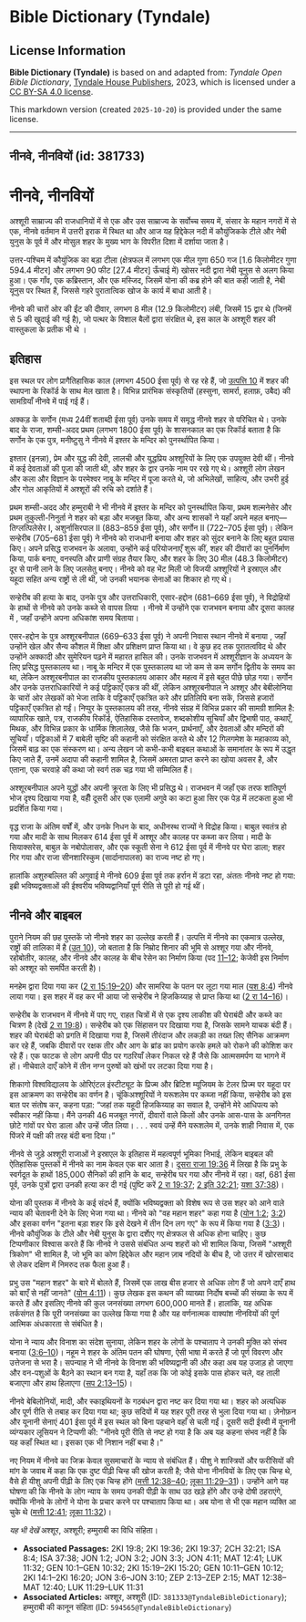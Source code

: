 # Bible Dictionary (Tyndale)

## License Information

**Bible Dictionary (Tyndale)** is based on and adapted from: _Tyndale Open Bible Dictionary_, [Tyndale House Publishers](https://tyndaleopenresources.com/), 2023, which is licensed under a [CC BY-SA 4.0 license](https://creativecommons.org/licenses/by-sa/4.0/legalcode.en).

This markdown version (created `2025-10-20`) is provided under the same license.



--------------------------------

## नीनवे, नीनवियों (id: 381733)

नीनवे, नीनवियों
===============

अश्शूरी साम्राज्य की राजधानियों में से एक और उस साम्राज्य के सर्वोच्च समय में, संसार के महान नगरों में से एक, नीनवे वर्तमान में उत्तरी इराक में स्थित था और आज यह हिद्देकेल नदी में कौयुंजिकके टीले और नेबी युनुस के पूर्व में और मोसुल शहर के मुख्य भाग के विपरीत दिशा में दर्शाया जाता है।

उत्तर\-पश्चिम में कौयुंजिक का बड़ा टीला (क्षेत्रफल में लगभग एक मील गुणा 650 गज \[1\.6 किलोमीटर गुणा 594\.4 मीटर] और लगभग 90 फीट \[27\.4 मीटर] ऊँचाई में) खोसर नदी द्वारा नेबी यूनुस से अलग किया हुआ। एक गाँव, एक कब्रिस्तान, और एक मस्जिद, जिसमें योना की कब्र होने की बात कही जाती है, नेबी यूनुस पर स्थित हैं, जिससे गहरे पुरातात्विक खोज के कार्य में बाधा आती है।

नीनवे की चारों ओर की ईंट की दीवार, लगभग 8 मील (12\.9 किलोमीटर) लंबी, जिसमें 15 द्वार थे (जिनमें से 5 की खुदाई की गई है), जो पत्थर के विशाल बैलों द्वारा संरक्षित थे, इस काल के अश्शूरी शहर की वास्तुकला के प्रतीक भी थे ।

इतिहास
------

इस स्थल पर लोग प्रागैतिहासिक काल (लगभग 4500 ईसा पूर्व) से रह रहे हैं, जो [उत्पत्ति 10](https://ref.ly/Gen10:1-Gen10:32) में शहर की स्थापना के रिकॉर्ड के साथ मेल खाता है। विभिन्न प्रारंभिक संस्कृतियों (हस्सुना, सामर्रा, हलाफ़, उबैद) की सामग्रियाँ नीनवे में पाई गई हैं।

अक्कड़ के सर्गोन (मध्य 24वीं शताब्दी ईसा पूर्व) उनके समय में समृद्ध नीनवे शहर से परिचित थे। उनके बाद के राजा, शम्सी\-अदद प्रथम (लगभग 1800 ईसा पूर्व) के शासनकाल का एक रिकॉर्ड बताता है कि सर्गोन के एक पुत्र, मनीष्टुसु ने नीनवे में इश्तर के मन्दिर को पुनर्स्थापित किया।

इश्तार (इनन्ना), प्रेम और युद्ध की देवी, लालची और युद्धप्रिय अश्शूरियों के लिए एक उपयुक्त देवी थीं। नीनवे में कई देवताओं की पूजा की जाती थी, और शहर के द्वार उनके नाम पर रखे गए थे। अश्शूरी लोग लेखन और कला और विज्ञान के परमेश्वर नाबू के मन्दिर में पूजा करते थे, जो अभिलेखों, साहित्य, और उभरी हुई और गोल आकृतियों में अश्शूरों की रुचि को दर्शाते हैं। 

प्रथम शम्सी\-अदद और हम्मुराबी ने भी नीनवे में इश्तर के मन्दिर को पुनर्स्थापित किया, प्रथम शल्मनेसेर और प्रथम तुकुल्ती\-निनुर्ता ने शहर को बड़ा और मजबूत किया, और अन्य शासकों ने यहाँ अपने महल बनाए—तिग्लत्पिलेसेर I, अशुर्नासिरपाल II (883–859 ईसा पूर्व), और सर्गोन II (722–705 ईसा पूर्व)। लेकिन सन्हेरीब (705–681 ईसा पूर्व) ने नीनवे को राजधानी बनाया और शहर को सुंदर बनाने के लिए बहुत प्रयास किए। अपने प्रसिद्ध राजभवन के अलावा, उन्होंने कई परियोजनाएँ शुरू कीं, शहर की दीवारों का पुनर्निर्माण किया, पार्क बनाए, वनस्पति और प्राणी संग्रह तैयार किए, और शहर के लिए 30 मील (48\.3 किलोमीटर) दूर से पानी लाने के लिए जलसेतु बनाए। नीनवे को वह भेंट मिली जो विजयी अश्शूरियों ने इस्राएल और यहूदा सहित अन्य राष्ट्रों से ली थी, जो उनकी भयानक सेनाओं का शिकार हो गए थे।

सन्हेरीब की हत्या के बाद, उनके पुत्र और उत्तराधिकारी, एसार\-हद्दोन (681–669 ईसा पूर्व), ने विद्रोहियों के हाथों से नीनवे को उनके कब्जे से वापस लिया । नीनवे में उन्होंने एक राजभवन बनाया और दूसरा कालह में , जहाँ उन्होंने अपना अधिकांश समय बिताया।

एसर\-हद्दोन के पुत्र अश्शूरबनीपाल (669–633 ईसा पूर्व) ने अपनी निवास स्थान नीनवे में बनाया , जहाँ उन्होंने खेल और सैन्य कौशल में शिक्षा और प्रशिक्षण प्राप्त किया था। वे कुछ हद तक पुरातत्वविद थे और उन्होंने अक्कादी और सुमेरियन पढ़ने में महारत हासिल की। उनके राजभवन में अश्शूरीज्ञान के अध्ययन के लिए प्रसिद्ध पुस्तकालय था। नाबू के मन्दिर में एक पुस्तकालय था जो कम से कम सर्गोन द्वितीय के समय का था, लेकिन अश्शूरबनीपाल का राजकीय पुस्तकालय आकार और महत्व में इसे बहुत पीछे छोड़ गया। सर्गोन और उनके उत्तराधिकारियों ने कई पट्टिकाएँ एकत्र की थीं, लेकिन अश्शूरबनीपाल ने अश्शूर और बेबीलोनिया के चारों ओर लेखकों को भेजा ताकि वे पट्टिकाएँ एकत्रित करे और प्रतिलिपि बना सकें, जिससे हजारों पट्टिकाएँ एकत्रित हो गईं। निप्पुर के पुस्तकालय की तरह, नीनवे संग्रह में विभिन्न प्रकार की सामग्री शामिल है: व्यापारिक खाते, पत्र, राजकीय रिकॉर्ड, ऐतिहासिक दस्तावेज, शब्दकोशीय सूचियाँ और द्विभाषी पाठ, कथाएँ, मिथक, और विभिन्न प्रकार के धार्मिक शिलालेख, जैसे कि भजन, प्रार्थनाएँ, और देवताओं और मन्दिरों की सूचियाँ। पट्टिकाओं में 7 बाबेली सृष्टि की कहानी को संरक्षित करते थे और 12 गिलगमेश के महाकाव्य को, जिसमें बाढ़ का एक संस्करण था। अन्य लेखन जो कभी\-कभी बाइबल कथाओं के समानांतर के रूप में उद्धृत किए जाते हैं, उनमें अदापा की कहानी शामिल है, जिसमें अमरता प्राप्त करने का खोया अवसर है, और एताना, एक चरवाहे की कथा जो स्वर्ग तक चढ़ गया भी सम्मिलित हैं।

अश्शूरबनीपाल अपने युद्धों और अपनी क्रूरता के लिए भी प्रसिद्ध थे। राजभवन में जहाँ एक तरफ शांतिपूर्ण भोज दृश्य दिखाया गया है, वहीँ दूसरी ओर एक एलामी अगुवे का कटा हुआ सिर एक पेड़ में लटकता हुआ भी प्रदर्शित किया गया। 

वृद्ध राजा के अंतिम वर्षों में, और उनके निधन के बाद, अधीनस्थ राज्यों ने विद्रोह किया। बाबुल स्वतंत्र हो गया और मादी के साथ मिलकर 614 ईसा पूर्व में अश्शूर और कालह पर कब्जा कर लिया। मादी के सियाक्सरेस, बाबुल के नबोपोलासर, और एक स्कूती सेना ने 612 ईसा पूर्व में नीनवे पर घेरा डाला; शहर गिर गया और राजा सीनशारिस्कुम (सार्दानापालस) का राज्य नष्ट हो गए।

हालांकि अशुरुबल्लित की अगुवाई मे नीनवे 609 ईसा पूर्व तक हर्रान में डटा रहा, अंततः नीनवे नष्ट हो गया: इब्री भविष्यद्वक्ताओं की ईश्वरीय भविष्यद्वानियाँ पूर्ण रीति से पूरी हो गई थीं।

नीनवे और बाइबल
--------------

पुराने नियम की छह पुस्तकें जो नीनवे शहर का उल्लेख करती हैं। उत्पत्ति में नीनवे का एकमात्र उल्लेख, राष्ट्रों की तालिका में है ([उत 10](https://ref.ly/Gen10:1-Gen10:32)), जो बताता है कि निम्रोद शिनार की भूमि से अश्शूर गया और नीनवे, रहोबोतीर, कालह, और नीनवे और कालह के बीच रेसेन का निर्माण किया (पद [11–12](https://ref.ly/Gen10:11-Gen10:12); केजेवी इस निर्माण को अश्शूर को समर्पित करती है)।

मनहेम द्वारा दिया गया कर ([2 रा 15:19–20](https://ref.ly/2Kgs15:19-2Kgs15:20)) और सामरिया के पतन पर लूटा गया माल ([यश 8:4](https://ref.ly/Isa8:4)) नीनवे लाया गया। इस शहर में वह कर भी आया जो सन्हेरीब ने हिजकिय्याह से प्राप्त किया था ([2 रा 14–16](https://ref.ly/2Kgs14:1-2Kgs16:20))।

सन्हेरीब के राजभवन में नीनवे में पाए गए, राहत चित्रों में से एक दृश्य लाकीश की घेराबंदी और कब्जे का चित्रण है (देखें [2 रा 19:8](https://ref.ly/2Kgs19:8))। सन्हेरीब को एक सिंहासन पर दिखाया गया है, जिसके सामने याचक बंदी हैं। शहर की घेराबंदी को प्रगति में दिखाया गया है, जिसमें तीरंदाज और लकड़ी का तख्त लिए सैनिक आक्रमण कर रहे हैं, जबकि दीवारों पर रक्षक तीर और आग के ब्रांड का प्रयोग करके हमले को रोकने की कोशिश कर रहे हैं। एक फाटक से लोग अपनी पीठ पर गठरियाँ लेकर निकल रहे हैं जैसे कि आत्मसमर्पण या भागने में हों। नीचेवाले दाएँ कोने में तीन नग्न पुरुषों को खंभों पर लटका दिया गया है।

शिकागो विश्वविद्यालय के ओरिएंटल इंस्टीट्यूट के प्रिज्म और ब्रिटिश म्यूजियम के टेलर प्रिज्म पर यहूदा पर इस आक्रमण का सन्हेरीब का वर्णन है। चूंकिअश्शूरियों ने यरूशलेम पर कब्जा नहीं किया, सन्हेरीब को इस बात पर संतोष कर, कहना पड़ा: “जहां तक यहूदी हिजकिय्याह का सवाल है, उन्होंने मेरे आधिपत्य को स्वीकार नहीं किया। मैंने उनकी 46 मजबूत नगरों, दीवारों वाले किलों और उनके आस\-पास के अनगिनत छोटे गांवों पर घेरा डाला और उन्हें जीत लिया। . . . स्वयं उन्हें मैंने यरूशलेम में, उनके शाही निवास में, एक पिंजरे में पक्षी की तरह बंदी बना दिया।”

नीनवे से जुड़े अश्शूरी राजाओं ने इस्राएल के इतिहास में महत्वपूर्ण भूमिका निभाई, लेकिन बाइबल की ऐतिहासिक पुस्तकों में नीनवे का नाम केवल एक बार आता है। [दूसरा राजा 19:36](https://ref.ly/2Kgs19:36) में लिखा है कि प्रभु के स्वर्गदूत के हाथों 185,000 सैनिकों की हानि के बाद, सन्हेरीब घर गया और नीनवे में रहा। वहां, 681 ईसा पूर्व, उनके पुत्रों द्वारा उनकी हत्या कर दी गई (पुष्टि करें [2 रा 19:37](https://ref.ly/2Kgs19:37); [2 इति 32:21](https://ref.ly/2Chr32:21); [यशा 37:38](https://ref.ly/Isa37:38))।

योना की पुस्तक में नीनवे के कई संदर्भ हैं, क्योंकि भविष्यद्वक्ता को विशेष रूप से उस शहर को आने वाले न्याय की चेतावनी देने के लिए भेजा गया था। नीनवे को "वह महान शहर" कहा गया है ([योन 1:2](https://ref.ly/Jonah1:2); [3:2](https://ref.ly/Jonah3:2)) और इसका वर्णन "इतना बड़ा शहर कि इसे देखने में तीन दिन लग गए" के रूप में किया गया है ([3:3](https://ref.ly/Jonah3:3))। नीनवे कौयुंजिक के टीले और नेबी युनुस के द्वारा दर्शाेए गए क्षेत्रफल से अधिक होना चाहिए। कुछ टिप्पणीकार विश्वास करते हैं कि नीनवे ने उससे संबंधित अन्य शहरों को भी शामिल किया, जिसमें "अश्शूरी त्रिकोण" भी शामिल है, जो भूमि का कोण हिद्देकेल और महान ज़ाब नदियों के बीच है, जो उत्तर में खोरसाबाद से लेकर दक्षिण में निमरुद तक फैला हुआ हैं। 

प्रभु उस "महान शहर" के बारे में बोलते हैं, जिसमें एक लाख बीस हजार से अधिक लोग हैं जो अपने दाएँ हाथ को बाएँ से नहीं जानते" ([योन 4:11](https://ref.ly/Jonah4:11))। कुछ लेखक इस कथन की व्याख्या निर्दोष बच्चों की संख्या के रूप में करते हैं और इसलिए नीनवे की कुल जनसंख्या लगभग 600,000 मानते हैं। हालांकि, यह अधिक तर्कसंगत है कि पूरी जनसंख्या का उल्लेख किया गया है और यह वर्णनात्मक वाक्यांश नीनवियों की पूर्ण आत्मिक अंधकारता से संबंधित है।

योना ने न्याय और विनाश का संदेश सुनाया, लेकिन शहर के लोगों के पश्चाताप ने उनकी मुक्ति को संभव बनाया ([3:6–10](https://ref.ly/Jonah3:6-Jonah3:10))। नहूम ने शहर के अंतिम पतन की घोषणा, ऐसी भाषा में करते हैं जो पूर्ण विवरण और उत्तेजना से भरा है। सपन्याह ने भी नीनवे के विनाश की भविष्यद्वानी की और कहा अब यह उजाड़ हो जाएगा और वन\-पशुओं के बैठने का स्थान बन गया है, यहाँ तक कि जो कोई इसके पास होकर चले, वह ताली बजाएगा और हाथ हिलाएगा ([सप 2:13–15](https://ref.ly/Zeph2:13-Zeph2:15))।

नीनवे बेबिलोनियों, मादी, और स्काइथियनों के गठबंधन द्वारा नष्ट कर दिया गया था। शहर को अत्यधिक और पूर्ण रीति से तबाह कर दिया गया था; कुछ सदियों में यह शहर पूरी तरह से भुला दिया गया था। ज़ेनोफ़न और यूनानी सेनाएं 401 ईसा पूर्व में इस स्थल को बिना पहचाने वहाँ से चली गईं। दूसरी सदी ईस्वी में यूनानी व्यंग्यकार लूसियन ने टिप्पणी की: "नीनवे पूरी रीति से नष्ट हो गया है कि अब यह कहना संभव नहीं है कि यह कहाँ स्थित था। इसका एक भी निशान नहीं बचा है।"

नए नियम में नीनवे का जिक्र केवल सुसमाचारों के न्याय से संबंधित हैं। यीशु ने शास्त्रियों और फरीसियों की मांग के जवाब में कहा कि एक दुष्ट पीढ़ी चिन्ह की खोज करती है; जैसे योना नीनवियों के लिए एक चिन्ह थे, वैसे ही यीशु अपनी पीढ़ी के लिए एक चिन्ह होंगे ([मत्ती 12:38–40](https://ref.ly/Matt12:38-Matt12:40); [लूका 11:29–31](https://ref.ly/Luke11:29-Luke11:31))। उन्होंने आगे यह घोषणा की कि नीनवे के लोग न्याय के समय उनकी पीढ़ी के साथ उठ खड़े होंगे और उन्हे दोषी ठहराएंगे, क्योंकि नीनवे के लोगों ने योना के प्रचार करने पर पश्चाताप किया था। अब योना से भी एक महान व्यक्ति आ चुके थे ([मत्ती 12:41](https://ref.ly/Matt12:41); [लूका 11:32](https://ref.ly/Luke11:32))।

*यह भी देखें* अश्शूर, अश्शूरी; हम्मुराबी का विधि संहिता।

* **Associated Passages:** 2KI 19:8; 2KI 19:36; 2KI 19:37; 2CH 32:21; ISA 8:4; ISA 37:38; JON 1:2; JON 3:2; JON 3:3; JON 4:11; MAT 12:41; LUK 11:32; GEN 10:1–GEN 10:32; 2KI 15:19–2KI 15:20; GEN 10:11–GEN 10:12; 2KI 14:1–2KI 16:20; JON 3:6–JON 3:10; ZEP 2:13–ZEP 2:15; MAT 12:38–MAT 12:40; LUK 11:29–LUK 11:31
* **Associated Articles:** अश्शूर, अश्शूरी (ID: `381333@TyndaleBibleDictionary`); हम्मुराबी की कानून संहिता (ID: `594565@TyndaleBibleDictionary`)

